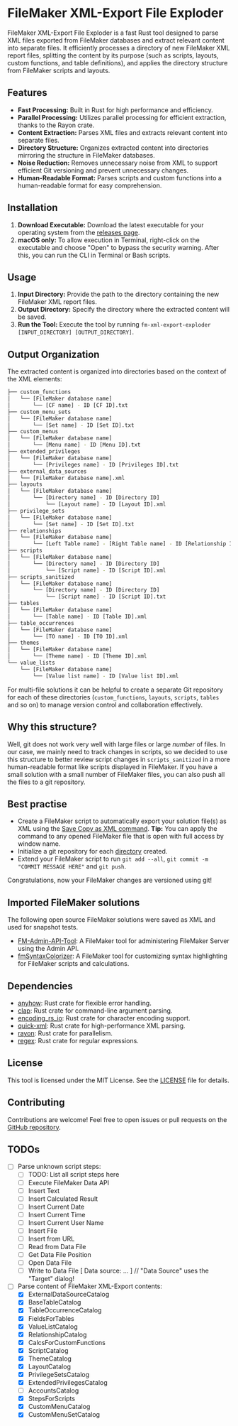 # FileMaker XML-Export File Exploder

FileMaker XML-Export File Exploder is a fast Rust tool designed to parse XML files exported from FileMaker databases and extract relevant content into separate files. It efficiently processes a directory of new FileMaker XML report files, splitting the content by its purpose (such as scripts, layouts, custom functions, and table definitions), and applies the directory structure from FileMaker scripts and layouts.

## Features

- **Fast Processing:** Built in Rust for high performance and efficiency.
- **Parallel Processing:** Utilizes parallel processing for efficient extraction, thanks to the Rayon crate.
- **Content Extraction:** Parses XML files and extracts relevant content into separate files.
- **Directory Structure:** Organizes extracted content into directories mirroring the structure in FileMaker databases.
- **Noise Reduction:** Removes unnecessary noise from XML to support efficient Git versioning and prevent unnecessary changes.
- **Human-Readable Format:** Parses scripts and custom functions into a human-readable format for easy comprehension.

## Installation

1. **Download Executable:** Download the latest executable for your operating system from the [releases page](https://github.com/BC-M/fm-xml-export-exploder/releases/latest).
2. __macOS only:__ To allow execution in Terminal, right-click on the executable and choose "Open" to bypass the security warning. After this, you can run the CLI in Terminal or Bash scripts.

## Usage

1. **Input Directory:** Provide the path to the directory containing the new FileMaker XML report files.
2. **Output Directory:** Specify the directory where the extracted content will be saved.
3. **Run the Tool:** Execute the tool by running `fm-xml-export-exploder [INPUT_DIRECTORY] [OUTPUT_DIRECTORY]`.

## Output Organization

The extracted content is organized into directories based on the context of the XML elements:

```bash
├── custom_functions
│   └── [FileMaker database name]
│       └── [CF name] - ID [CF ID].txt
├── custom_menu_sets
│   └── [FileMaker database name]
│       └── [Set name] - ID [Set ID].txt
├── custom_menus
│   └── [FileMaker database name]
│       └── [Menu name] - ID [Menu ID].txt
├── extended_privileges
│   └── [FileMaker database name]
│       └── [Privileges name] - ID [Privileges ID].txt
├── external_data_sources
│   └── [FileMaker database name].xml
├── layouts
│   └── [FileMaker database name]
│       └── [Directory name] - ID [Directory ID]
│           └── [Layout name] - ID [Layout ID].xml
├── privilege_sets
│   └── [FileMaker database name]
│       └── [Set name] - ID [Set ID].txt
├── relationships
│   └── [FileMaker database name]
│       └── [Left Table name] - [Right Table name] - ID [Relationship ID].xml
├── scripts
│   └── [FileMaker database name]
│       └── [Directory name] - ID [Directory ID]
│           └── [Script name] - ID [Script ID].xml
├── scripts_sanitized
│   └── [FileMaker database name]
│       └── [Directory name] - ID [Directory ID]
│           └── [Script name] - ID [Script ID].txt
├── tables
│   └── [FileMaker database name]
│       └── [Table name] - ID [Table ID].xml
├── table_occurrences
│   └── [FileMaker database name]
│       └── [TO name] - ID [TO ID].xml
├── themes
│   └── [FileMaker database name]
│       └── [Theme name] - ID [Theme ID].xml
└── value_lists
    └── [FileMaker database name]
        └── [Value list name] - ID [Value list ID].xml
```

For multi-file solutions it can be helpful to create a separate Git repository for each of these directories (`custom_functions`, `layouts`, `scripts`, `tables` and so on) to manage version control and collaboration effectively.

## Why this structure?

Well, git does not work very well with large files or large *number* of files. In our case, we mainly need to track changes in scripts, so we decided to use this structure to better review script changes in `scripts_sanitized` in a more human-readable format like scripts displayed in FileMaker. If you have a small solution with a small number of FileMaker files, you can also push all the files to a git repository.

## Best practise

- Create a FileMaker script to automatically export your solution file(s) as XML using the [Save Copy as XML command](https://help.claris.com/en/pro-help/content/save-a-copy-as-xml.html). __Tip:__ You can apply the command to any opened FileMaker file that is open with full access by window name.
- Initialize a git repository for each [directory](#output-organization) created.
- Extend your FileMaker script to run `git add --all`, `git commit -m "COMMIT MESSAGE HERE"` and `git push`.

Congratulations, now your FileMaker changes are versioned using git!

## Imported FileMaker solutions

The following open source FileMaker solutions were saved as XML and used for snapshot tests.

- [FM-Admin-API-Tool](https://github.com/SoliantMike/FM-Admin-API-Tool): A FileMaker tool for administering FileMaker Server using the Admin API.
- [fmSyntaxColorizer](https://github.com/mrwatson-de/fmSyntaxColorizer): A FileMaker tool for customizing syntax highlighting for FileMaker scripts and calculations.

## Dependencies

- [anyhow](https://crates.io/crates/anyhow): Rust crate for flexible error handling.
- [clap](https://crates.io/crates/clap): Rust crate for command-line argument parsing.
- [encoding_rs_io](https://crates.io/crates/encoding_rs_io): Rust crate for character encoding support.
- [quick-xml](https://crates.io/crates/quick-xml): Rust crate for high-performance XML parsing.
- [rayon](https://crates.io/crates/rayon): Rust crate for parallelism.
- [regex](https://crates.io/crates/regex): Rust crate for regular expressions.

## License

This tool is licensed under the MIT License. See the [LICENSE](LICENSE) file for details.

## Contributing

Contributions are welcome! Feel free to open issues or pull requests on the [GitHub repository](https://github.com/BC-M/fm-xml-export-exploder).

## TODOs

- [ ] Parse unknown script steps:
    - [ ] TODO: List all script steps here
    - [ ] Execute FileMaker Data API
    - [ ] Insert Text 
    - [ ] Insert Calculated Result
    - [ ] Insert Current Date
    - [ ] Insert Current Time
    - [ ] Insert Current User Name
    - [ ] Insert File
    - [ ] Insert from URL
    - [ ] Read from Data File
    - [ ] Get Data File Position
    - [ ] Open Data File
    - [ ] Write to Data File [ Data source: ... ] // "Data Source" uses the "Target" dialog!
- [ ] Parse content of FileMaker XML-Export contents:
    - [x] ExternalDataSourceCatalog
    - [x] BaseTableCatalog
    - [x] TableOccurrenceCatalog
    - [x] FieldsForTables
    - [x] ValueListCatalog
    - [x] RelationshipCatalog
    - [x] CalcsForCustomFunctions
    - [x] ScriptCatalog
    - [x] ThemeCatalog
    - [x] LayoutCatalog
    - [x] PrivilegeSetsCatalog
    - [x] ExtendedPrivilegesCatalog
    - [ ] AccountsCatalog
    - [x] StepsForScripts
    - [x] CustomMenuCatalog
    - [x] CustomMenuSetCatalog
